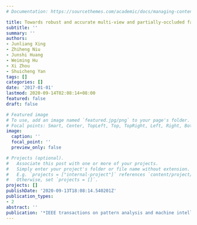 ```yaml
---
# Documentation: https://sourcethemes.com/academic/docs/managing-content/

title: Towards robust and accurate multi-view and partially-occluded face alignment
subtitle: ''
summary: ''
authors:
- Junliang Xing
- Zhiheng Niu
- Junshi Huang
- Weiming Hu
- Xi Zhou
- Shuicheng Yan
tags: []
categories: []
date: '2017-01-01'
lastmod: 2020-09-14T02:08:14+08:00
featured: false
draft: false

# Featured image
# To use, add an image named `featured.jpg/png` to your page's folder.
# Focal points: Smart, Center, TopLeft, Top, TopRight, Left, Right, BottomLeft, Bottom, BottomRight.
image:
  caption: ''
  focal_point: ''
  preview_only: false

# Projects (optional).
#   Associate this post with one or more of your projects.
#   Simply enter your project's folder or file name without extension.
#   E.g. `projects = ["internal-project"]` references `content/project/deep-learning/index.md`.
#   Otherwise, set `projects = []`.
projects: []
publishDate: '2020-09-13T18:08:14.540201Z'
publication_types:
- 2
abstract: ''
publication: '*IEEE transactions on pattern analysis and machine intelligence*'
---
```

